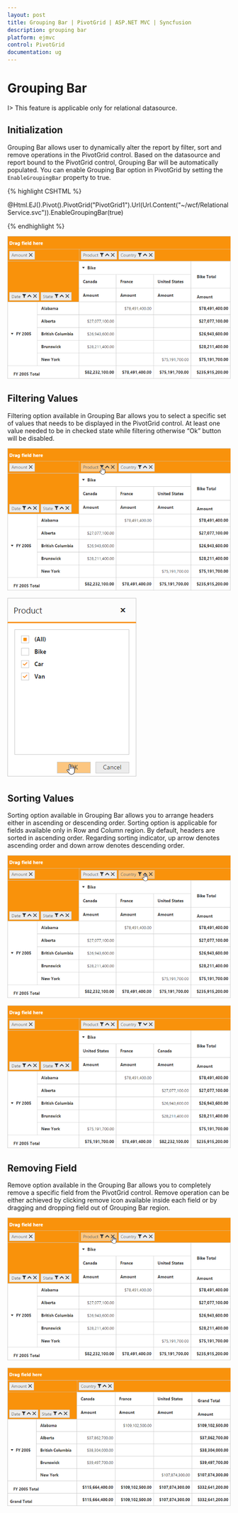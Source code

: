 ```yaml
---
layout: post
title: Grouping Bar | PivotGrid | ASP.NET MVC | Syncfusion
description: grouping bar
platform: ejmvc
control: PivotGrid
documentation: ug
---
```


# Grouping Bar

I> This feature is applicable only for relational datasource.

## Initialization

Grouping Bar allows user to dynamically alter the report by filter, sort and remove operations in the PivotGrid control. Based on the datasource and report bound to the PivotGrid control, Grouping Bar will be automatically populated. You can enable Grouping Bar option in PivotGrid by setting the `EnableGroupingBar` property to true.

{% highlight CSHTML %}

@Html.EJ().Pivot().PivotGrid("PivotGrid1").Url(Url.Content("~/wcf/RelationalService.svc")).EnableGroupingBar(true)

{% endhighlight %}

![](Grouping-Bar_images/groupingbar.png)

## Filtering Values

Filtering option available in Grouping Bar allows you to select a specific set of values that needs to be displayed in the PivotGrid control. At least one value needed to be in checked state while filtering otherwise “Ok” button will be disabled.

![](Grouping-Bar_images/FILTER.png)

![](Grouping-Bar_images/FILTER1.png)

## Sorting Values

Sorting option available in Grouping Bar allows you to arrange headers either in ascending or descending order. Sorting option is applicable for fields available only in Row and Column region. By default, headers are sorted in ascending order. Regarding sorting indicator, up arrow denotes ascending order and down arrow denotes descending order.

![](Grouping-Bar_images/sort.png)

![](Grouping-Bar_images/sort-grid.png)

## Removing Field

Remove option available in the Grouping Bar allows you to completely remove a specific field from the PivotGrid control. Remove operation can be either achieved by clicking remove icon available inside each field or by dragging and dropping field out of Grouping Bar region.

![](Grouping-Bar_images/remove.png)

![](Grouping-Bar_images/remove-grid.png) 

